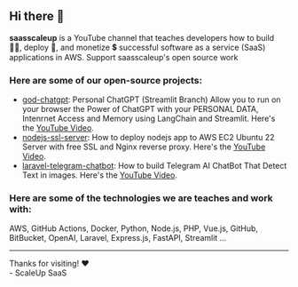 ## Hi there 👋


**saasscaleup** is a YouTube channel that teaches developers how to build 👷‍♂️, deploy 🚀, and monetize 💲 successful software as a service (SaaS) applications in AWS. Support saasscaleup's open source work

### Here are some of our open-source projects:

- [god-chatgpt](https://github.com/saasscaleup/personal-chatgpt/tree/streamlit): Personal ChatGPT (Streamlit Branch) Allow you to run on your browser the Power of ChatGPT with your PERSONAL DATA, Intenrnet Access and Memory using LangChain and Streamlit. Here's the [YouTube Video](https://youtu.be/us1l14STMX4).
- [nodejs-ssl-server](https://github.com/saasscaleup/nodejs-ssl-server): How to deploy nodejs app to AWS EC2 Ubuntu 22 Server with free SSL and Nginx reverse proxy. Here's the [YouTube Video](https://youtu.be/yhiuV6cqkNs).
- [laravel-telegram-chatbot](https://github.com/saasscaleup/laravel-telegram-chatbot): How to build Telegram AI ChatBot That Detect Text in images. Here's the [YouTube Video](https://youtu.be/4KKAX8ZYTbk).

### Here are some of the technologies we are teaches and work with:

AWS, GitHub Actions, Docker, Python, Node.js, PHP, Vue.js, GitHub, BitBucket, OpenAI, Laravel, Express.js, FastAPI, Streamlit ...

---

Thanks for visiting! ❤️   
\- ScaleUp SaaS



